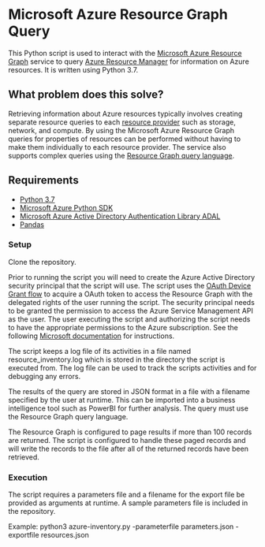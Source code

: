 # Microsoft Azure Resource Graph Query
This Python script is used to interact with the [Microsoft Azure Resource Graph](https://docs.microsoft.com/en-us/azure/governance/resource-graph/) service to query [Azure Resource Manager](https://docs.microsoft.com/en-us/azure/azure-resource-manager/resource-group-overview) for information on Azure resources.  It is written using Python 3.7.

## What problem does this solve?
Retrieving information about Azure resources typically involves creating separate resource queries to each [resource provider](https://docs.microsoft.com/en-us/azure/azure-resource-manager/resource-manager-supported-services) such as storage, network, and compute.  By using the Microsoft Azure Resource Graph queries for properties of resources can be performed without having to make them individually to each resource provider.  The service also supports complex queries using the [Resource Graph query language](https://docs.microsoft.com/en-us/azure/governance/resource-graph/concepts/query-language).

## Requirements

* [Python 3.7](https://www.python.org/downloads/release/python-370/)
* [Microsoft Azure Python SDK](https://github.com/Azure/azure-sdk-for-python/tree/master/sdk)
* [Microsoft Azure Active Directory Authentication Library ADAL](https://docs.microsoft.com/en-us/azure/active-directory/develop/active-directory-authentication-libraries)
* [Pandas](https://pandas.pydata.org/)

### Setup
Clone the repository.

Prior to running the script you will need to create the Azure Active Directory security principal that the script will use.  The script uses the [OAuth Device Grant flow](https://oauth.net/2/device-flow/) to acquire a OAuth token to access the Resource Graph with the delegated rights of the user running the script.  The security principal needs to be granted the permission to access the Azure Service Management API as the user.  The user executing the script and authorizing the script needs to have the appropriate permissions to the Azure subscription.  See the following [Microsoft documentation](https://docs.microsoft.com/en-us/azure/active-directory/develop/quickstart-register-app) for instructions.

The script keeps a log file of its activities in a file named resource_inventory.log which is stored in the directory the script is executed from.  The log file can be used to track the scripts activities and for debugging any errors.

The results of the query are stored in JSON format in a file with a filename specified by the user at runtime.  This can be imported into a business intelligence tool such as PowerBI for further analysis.  The query must use the Resource Graph query language.

The Resource Graph is configured to page results if more than 100 records are returned.  The script is configured to handle these paged records and will write the records to the file after all of the returned records have been retrieved.

### Execution
The script requires a parameters file and a filename for the export file be provided as arguments at runtime.  A sample parameters file is included in the repository.

Example: python3 azure-inventory.py -parameterfile parameters.json -exportfile resources.json


